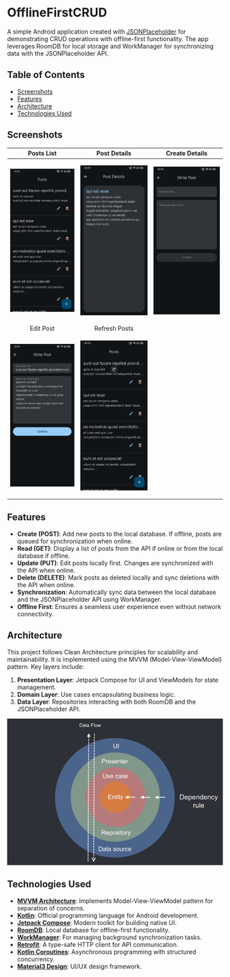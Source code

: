 # OfflineFirstCRUD

A simple Android application created with [JSONPlaceholder](https://jsonplaceholder.typicode.com) for demonstrating CRUD
operations with offline-first functionality. The app leverages RoomDB for local storage and WorkManager for synchronizing data with the
JSONPlaceholder API.

## Table of Contents

- [Screenshots](#screenshots)
- [Features](#features)
- [Architecture](#architecture)
- [Technologies Used](#technologies-used)

## Screenshots

|                                          Posts List                                          |                                            Post Details                                            |                                        Create Details                                         |
|:--------------------------------------------------------------------------------------------:|:--------------------------------------------------------------------------------------------------:|:---------------------------------------------------------------------------------------------:|
| <p align="center"> <img alt="Posts List" src="screenshots/posts_list.png" width="300"/> </p> |  <p align="center"> <img alt="Post Details" src="screenshots/post_details.png" width="300"/> </p>  | <p align="center"> <img alt="Create Post" src="screenshots/write_post.png" width="300"/> </p> |
|                                          Edit Post                                           |                                           Refresh Posts                                            |                                                                                               |
|  <p align="center"> <img alt="Edit Post" src="screenshots/edit_post.png" width="300"/> </p>  | <p align="center"> <img alt="Refresh Posts" src="screenshots/refresh_posts.png" width="300"/> </p> |                                                                                               |

## Features

- **Create (POST)**: Add new posts to the local database. If offline, posts are queued for synchronization when online.
- **Read (GET)**: Display a list of posts from the API if online or from the local database if offline.
- **Update (PUT)**: Edit posts locally first. Changes are synchronized with the API when online.
- **Delete (DELETE)**: Mark posts as deleted locally and sync deletions with the API when online.
- **Synchronization**: Automatically sync data between the local database and the JSONPlaceholder API using WorkManager.
- **Offline First**: Ensures a seamless user experience even without network connectivity.

## Architecture

This project follows Clean Architecture principles for scalability and maintainability. It is implemented using the MVVM (Model-View-ViewModel)
pattern. Key layers include:

1. **Presentation Layer**: Jetpack Compose for UI and ViewModels for state management.
2. **Domain Layer**: Use cases encapsulating business logic.
3. **Data Layer**: Repositories interacting with both RoomDB and the JSONPlaceholder API.

<p align="center">
  <img alt="Clean Architecture" src="screenshots/clean_architecture.png" />
</p>

## Technologies Used

- **[MVVM Architecture](https://en.wikipedia.org/wiki/Model%E2%80%93view%E2%80%93viewmodel)**: Implements Model-View-ViewModel pattern for separation
  of concerns.
- **[Kotlin](https://kotlinlang.org/)**: Official programming language for Android development.
- **[Jetpack Compose](https://developer.android.com/jetpack/compose)**: Modern toolkit for building native UI.
- **[RoomDB](https://developer.android.com/training/data-storage/room)**: Local database for offline-first functionality.
- **[WorkManager](https://developer.android.com/topic/libraries/architecture/workmanager)**: For managing background synchronization tasks.
- **[Retrofit](https://square.github.io/retrofit/)**: A type-safe HTTP client for API communication.
- **[Kotlin Coroutines](https://developer.android.com/kotlin/coroutines)**: Asynchronous programming with structured concurrency.
- **[Material3 Design](https://m3.material.io/)**: UI/UX design framework.
